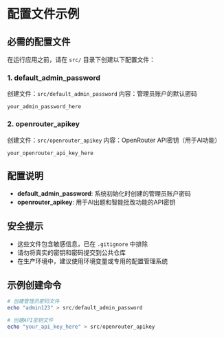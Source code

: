 # 配置文件示例

## 必需的配置文件

在运行应用之前，请在 `src/` 目录下创建以下配置文件：

### 1. default_admin_password
创建文件：`src/default_admin_password`
内容：管理员账户的默认密码
```
your_admin_password_here
```

### 2. openrouter_apikey
创建文件：`src/openrouter_apikey`
内容：OpenRouter API密钥（用于AI功能）
```
your_openrouter_api_key_here
```

## 配置说明

- **default_admin_password**: 系统初始化时创建的管理员账户密码
- **openrouter_apikey**: 用于AI出题和智能批改功能的API密钥

## 安全提示

- 这些文件包含敏感信息，已在 `.gitignore` 中排除
- 请勿将真实的密钥和密码提交到公共仓库
- 在生产环境中，建议使用环境变量或专用的配置管理系统

## 示例创建命令

```powershell
# 创建管理员密码文件
echo "admin123" > src/default_admin_password

# 创建API密钥文件
echo "your_api_key_here" > src/openrouter_apikey
```
